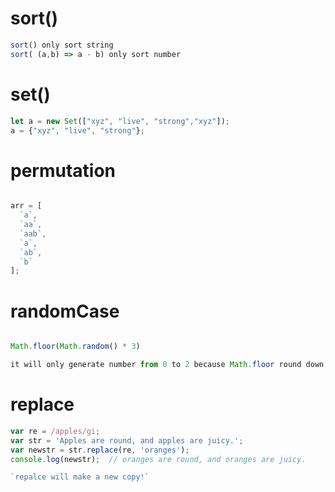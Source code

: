 # sort()
```javascript
sort() only sort string
sort( (a,b) => a - b) only sort number
```

# set()
```javascript
let a = new Set(["xyz", "live", "strong","xyz"]);
a = {"xyz", "live", "strong"};

```

# permutation
```javascript

arr = [
  `a`,
  `aa`,
  `aab`,
  `a`,
  `ab`,
  `b`
];
```

# randomCase
```javascript

Math.floor(Math.random() * 3)

it will only generate number from 0 to 2 because Math.floor round down, Math.random() generaates `0`(inclusively) to `1`(exclusively)
```

# replace
```javascript
var re = /apples/gi;
var str = 'Apples are round, and apples are juicy.';
var newstr = str.replace(re, 'oranges');
console.log(newstr);  // oranges are round, and oranges are juicy.

`repalce will make a new copy!`
```
